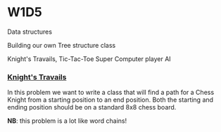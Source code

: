 # W1D5

Data structures

Building our own Tree structure class

Knight's Travails,
Tic-Tac-Toe Super Computer player AI

### [Knight's Travails](https://github.com/appacademy/ruby-curriculum/blob/master/projects/w1d5-knights-travails.md)

In this problem we want to write a class that will find a path for a
Chess Knight from a starting position to an end position.  Both the
starting and ending position should be on a standard 8x8 chess board.

**NB**: this problem is a lot like word chains!
